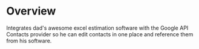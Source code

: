 Overview
===
Integrates dad's awesome excel estimation software with the Google API Contacts provider so he can edit contacts in one place and reference them from his software.